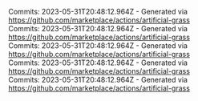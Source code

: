 Commits: 2023-05-31T20:48:12.964Z - Generated via https://github.com/marketplace/actions/artificial-grass
<br>
Commits: 2023-05-31T20:48:12.964Z - Generated via https://github.com/marketplace/actions/artificial-grass
<br>
Commits: 2023-05-31T20:48:12.964Z - Generated via https://github.com/marketplace/actions/artificial-grass
<br>
Commits: 2023-05-31T20:48:12.964Z - Generated via https://github.com/marketplace/actions/artificial-grass
<br>
Commits: 2023-05-31T20:48:12.964Z - Generated via https://github.com/marketplace/actions/artificial-grass
<br>
